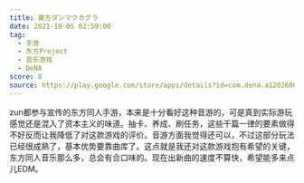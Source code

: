 ```yaml
---
title: 東方ダンマクカグラ
date: 2021-10-05 02:59:00
tag:
  - 手游
  - 东方Project
  - 音乐游戏
  - DeNA
score: 8
source: https://play.google.com/store/apps/details?id=com.dena.a12026801
---
```

zun都参与宣传的东方同人手游，本来是十分看好这种音游的，可是真到实际游玩感觉还是混入了资本主义的味道。抽卡、养成、刷任务，这些千篇一律的要素做得不好反而让我降低了对这款游戏的评价。音游方面我觉得还可以，不过这部分玩法已经很成熟了，基本优势要靠曲库了。这点就是我还对这款游戏抱有希望的关键，东方同人音乐那么多，总会有合口味的。现在出新曲的速度不算快，希望能多来点儿EDM。
